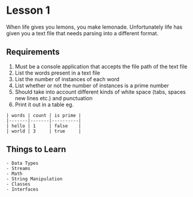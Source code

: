 # Lesson 1
When life gives you lemons, you make lemonade. Unfortunately life has given you a text file that needs parsing into a different format.

## Requirements
1. Must be a console application that accepts the file path of the text file
2. List the words present in a text file
3. List the number of instances of each word
4. List whether or not the number of instances is a prime number
5. Should take into account different kinds of white space (tabs, spaces new lines etc.) and punctuation
5. Print it out in a table eg.

```
| words | count | is prime |
|-------|-------|----------|
| hello | 1     | false    |
| world | 3     | true     |
```

## Things to Learn
    - Data Types
    - Streams
    - Math
    - String Manipulation
    - Classes
    - Interfaces